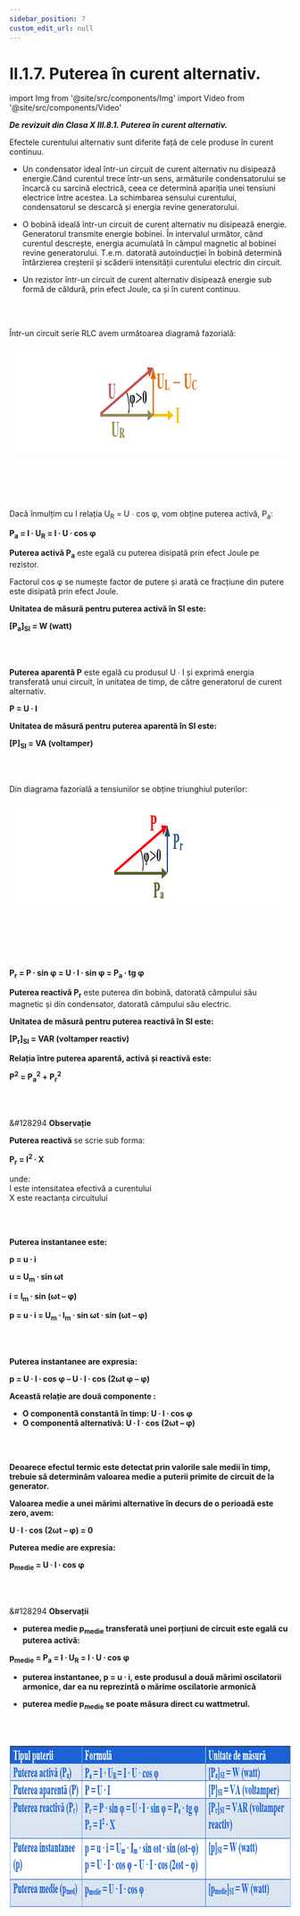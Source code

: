 ```yaml
---
sidebar_position: 7
custom_edit_url: null
---
```


# II.1.7. Puterea în curent alternativ.




import Img from '@site/src/components/Img'
import Video from '@site/src/components/Video'


***De revizuit din Clasa X III.8.1. Puterea în curent alternativ.***


<div class="alert alert--primary" role="alert">


Efectele curentului alternativ sunt diferite față de cele produse în curent continuu.

- Un condensator ideal într-un circuit de curent alternativ nu disipează energie.Când curentul trece într-un sens, armăturile condensatorului se încarcă cu sarcină electrică, ceea ce determină apariția unei tensiuni electrice între acestea. La schimbarea sensului curentului, condensatorul se descarcă și energia revine generatorului.

- O bobină ideală într-un circuit de curent alternativ nu disipează energie. Generatorul transmite energie bobinei. În intervalul următor, când curentul descrește, energia acumulată în câmpul magnetic al bobinei revine generatorului. T.e.m. datorată autoinducției în bobină determină întârzierea creșterii și scăderii intensității curentului electric din circuit.

- Un rezistor într-un circuit de curent alternativ disipează energie sub formă de căldură, prin efect Joule, ca și în curent continuu.





</div>

<br></br>





<div class="alert alert--primary" role="alert">


Într-un circuit serie RLC avem următoarea diagramă fazorială:


<Img className="img-responsive4" src="fizica/clasa11/capitolul2/II-1-7-puterea-in-curent-alternativ-poza1-diagrama-fazoriala-intr-un-circuit-serie-rlc.png" width="1000" height="193" lazy={false} />

<br></br>
<br></br>


Dacă înmulțim cu I relația U<sub>R</sub> = U ∙ cos φ, vom obține puterea activă, P<sub>a</sub>:

**P<sub>a</sub> = I ∙ U<sub>R</sub> = I ∙ U ∙ cos φ**


**Puterea activă P<sub>a</sub>** este egală cu puterea disipată prin efect Joule pe rezistor.


Factorul cos φ se numește factor de putere și arată ce fracțiune din putere este disipată prin efect Joule.



**Unitatea de măsură pentru puterea activă în SI este:**

**[P<sub>a</sub>]<sub>SI</sub> = W (watt)**



</div>





<br></br>



<div class="alert alert--primary" role="alert">

**Puterea aparentă P** este egală cu produsul U ∙ I și exprimă energia transferată unui circuit, în unitatea de timp, de către generatorul de curent alternativ.

**P = U ∙ I**

**Unitatea de măsură pentru puterea aparentă în SI este:**

**[P]<sub>SI</sub> = VA (voltamper)**



</div>



<br></br>


<div class="alert alert--primary" role="alert">


Din diagrama fazorială a tensiunilor se obține triunghiul puterilor:




<Img className="img-responsive4" src="fizica/clasa11/capitolul2/II-1-7-puterea-in-curent-alternativ-poza2-triunghiul-puterilor.png" width="1000" height="199" />

<br></br>
<br></br>


**P<sub>r</sub> = P ∙ sin φ = U ∙ I ∙ sin φ = P<sub>a</sub> ∙ tg φ**


**Puterea reactivă P<sub>r</sub>** este puterea din bobină, datorată câmpului său magnetic și din condensator, datorată câmpului său electric.


**Unitatea de măsură pentru puterea reactivă în SI este:**

**[P<sub>r</sub>]<sub>SI</sub> = VAR (voltamper reactiv)**


**Relația între puterea aparentă, activă și reactivă este:**

**P<sup>2</sup> = P<sub>a</sub><sup>2</sup> + P<sub>r</sub><sup>2</sup>**




</div>




<br></br>



<div class="alert alert--secondary" role="alert">

&#128294 **Observație**

**Puterea reactivă** se scrie sub forma:

**P<sub>r</sub> = I<sup>2</sup> ∙ X**

unde:   
I este intensitatea efectivă a curentului   
X este reactanța circuitului




</div>



<br></br>



<div class="alert alert--primary" role="alert">


**Puterea instantanee este:**

**p = u ∙ i**

**u = U<sub>m</sub> ∙ sin ωt**

**i = I<sub>m</sub> ∙ sin (ωt – φ)**

**p = u ∙ i = U<sub>m</sub> ∙ I<sub>m</sub> ∙ sin ωt ∙ sin (ωt – φ)**

<br></br>


**Puterea instantanee are expresia:**

**p = U ∙ I ∙ cos φ – U ∙ I ∙ cos (2ωt φ – φ)**


**Această relație are două componente :**

- **O componentă constantă în timp: U ∙ I ∙ cos φ**
- **O componentă alternativă: U ∙ I ∙ cos (2ωt – φ)**





</div>




<br></br>



<div class="alert alert--primary" role="alert">

**Deoarece efectul termic este detectat prin valorile sale medii în timp, trebuie să determinăm valoarea medie a puterii primite de circuit de la generator.**

**Valoarea medie a unei mărimi alternative în decurs de o perioadă este zero, avem:**

**U ∙ I ∙ cos (2ωt – φ) = 0** 


**Puterea medie are expresia:**

**p<sub>medie</sub> = U ∙ I ∙ cos φ** 




</div>


<br></br>


<div class="alert alert--secondary" role="alert">

&#128294 **Observații**



- **puterea medie p<sub>medie</sub> transferată unei porțiuni de circuit este egală cu puterea activă:**

**p<sub>medie</sub> = P<sub>a</sub> = I ∙ U<sub>R</sub> = I ∙ U ∙ cos φ**


- **puterea instantanee, p = u ∙ i, este produsul a două mărimi oscilatorii armonice, dar ea nu reprezintă o mărime oscilatorie armonică**

- **puterea medie p<sub>medie</sub> se poate măsura direct cu wattmetrul.**





</div>



<br></br>


<div class="alert alert--primary" role="alert">



<Img className="img-responsive4" src="fizica/clasa11/capitolul2/II-1-7-puterea-in-curent-alternativ-poza3-tabel-cu-tipul-puterii-formula-si-unitatea-de-masura.png" width="1000" height="291" />


</div>




